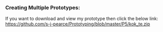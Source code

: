 ### Creating Multiple Prototypes:
If you want to download and view my prototype then click the below link:
https://github.com/s-j-pearce/Prototyping/blob/master/P5/kok_te.zip
